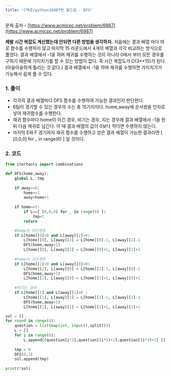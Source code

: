 ```yaml
---
title: "[백준/python]6987번 월드컵 - DFS"
---
```


문제 출처 - [https://www.acmicpc.net/problem/6987](https://www.acmicpc.net/problem/6987)

**제발 시간 복잡도 계산했는데 안되면 다른 방법을 생각하자.** 처음에는 결과 배열 마다 따로 함수를 수행하지 않고 마지막 15 라운드에서 4개의 배열과 각각 비교하는 방식으로 풀었다. 결과 배열에서 -1을 하며 재귀를 수행하는 것이 아니라 0에서 부터 모든 경우를 구하기 때문에 가지치기를 할 수 있는 방법이 없다. 즉 시간 복잡도가 O(3**15)가 된다. (아슬아슬하게 틀리는 것 같다.) 결과 배열에서 -1을 하며 재귀를 수행하면 가지치기가 가능해서 쉽게 풀 수 있다.

### 1. 풀이

- 각각의 결과 배열마다 DFS 함수를 수행하여 가능한 결과인지 판단한다.
- 6팀이 경기할 수 있는 경우의 수는 총 15가지이다. home,away에 순서쌍을 인자로 넣어 재귀함수를 수행한다.
- 재귀 함수마다 home이 이긴 경우, 비기는 경우, 지는 경우에 결과 배열에서 -1을 한 뒤 다음 재귀로 넘긴다. 이 때 결과 배열의 값이 0보다 작다면 수행하지 않는다.
- 마지막 E와 F 경기까지 재귀 함수를 수행하고 얻은 결과 배열이 가능한 결과라면 [ [0,0,0] for _ in range(6) ] 일 것이다.

### 2. 코드

```python
from itertools import combinations

def DFS(home,away):
    global L, tmp
    
    if away==6:
        home+=1
        away=home+1
    
    if home==5:
        if L==[ [0,0,0] for _ in range(6) ]:
            tmp=1
        return

    #home이 이긴경우
    if L[home][0]>0 and L[away][2]>0:
        L[home][0], L[away][2] = L[home][0]-1, L[away][2]-1
        DFS(home,away+1)
        L[home][0], L[away][2] = L[home][0]+1, L[away][2]+1
    
    #home이 지는경우
    if L[home][2]>0 and L[away][0]>0:
        L[home][2], L[away][0] = L[home][2]-1, L[away][0]-1
        DFS(home,away+1)
        L[home][2], L[away][0] = L[home][2]+1, L[away][0]+1
    
    #비기는 경우
    if L[home][1] and L[away][1]>0 :
        L[home][1], L[away][1] = L[home][1]-1, L[away][1]-1
        DFS(home,away+1)
        L[home][1], L[away][1] = L[home][1]+1, L[away][1]+1

sol = []
for round in range(4):
    question = list(map(int, input().split())) 
    L = []
    for i in range(6):
        L.append([question[i*3],question[(i*3)+1],question[(i*3)+2] ])
    
    tmp = 0
    DFS(0,1)
    sol.append(tmp)
    
print(*sol)
```
